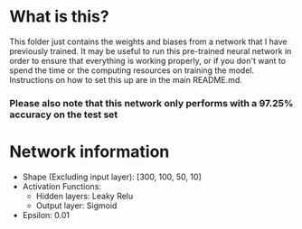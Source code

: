 # What is this?
This folder just contains the weights and biases from a network that I have previously trained. It may be useful to run this pre-trained neural network in order to ensure that everything is working properly, or if you don't want to spend the time or the computing resources on training the model. Instructions on how to set this up are in the main README.md.

### Please also note that this network only performs with a 97.25% accuracy on the test set
# Network information
- Shape (Excluding input layer): [300, 100, 50, 10]
- Activation Functions:
  - Hidden layers: Leaky Relu
  - Output layer: Sigmoid
- Epsilon: 0.01
